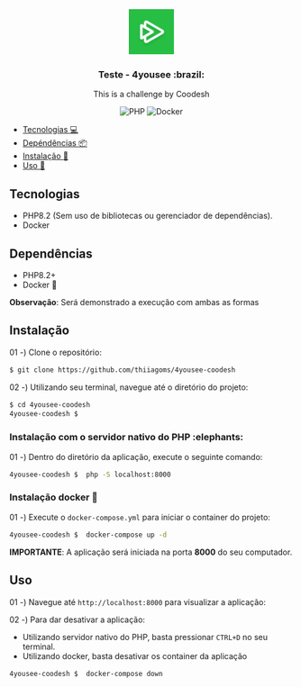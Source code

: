 <div align="center">
    <a href="https://github.com/thiiagoms/venus">
        <img src="./resources/img/logo.png" alt="Logo" width="80" height="80">
    </a>
    <h3 align="center">Teste - 4yousee :brazil:</h3>
    <p>
        This is a challenge by Coodesh
    </p>
    <p float="left">
        <img
            src="https://img.shields.io/badge/PHP-777BB4?style=for-the-badge&logo=php&logoColor=white"
            alt="PHP"
        >
        <img
            src="https://img.shields.io/badge/docker-%230db7ed.svg?style=for-the-badge&logo=docker&logoColor=white"
            alt="Docker"
        >
    </p>
</div>

- [Tecnologias :computer:](#tecnologias)
- [Depéndências :package:](#dependências)
- [Instalação :memo:](#instalação)
- [Uso :runner:](#uso)

## Tecnologias
- PHP8.2 (Sem uso de bibliotecas ou gerenciador de dependências).
- Docker

## Dependências
- PHP8.2+
- Docker :whale:

**Observação**: Será demonstrado a execução com ambas as formas

## Instalação

01 -) Clone o repositório:
```bash
$ git clone https://github.com/thiiagoms/4yousee-coodesh
```

02 -) Utilizando seu terminal, navegue até o diretório do projeto:
```bash
$ cd 4yousee-coodesh
4yousee-coodesh $ 
```

### Instalação com o servidor nativo do PHP :elephants:

01 -) Dentro do diretório da aplicação, execute o seguinte comando:
```bash
4yousee-coodesh $  php -S localhost:8000
```

### Instalação docker :whale:

01 -) Execute o `docker-compose.yml` para iniciar o container do projeto:

```bash
4yousee-coodesh $  docker-compose up -d
```

**IMPORTANTE**: A aplicação será iniciada na porta **8000** do seu computador.

## Uso

01 -) Navegue até `http://localhost:8000` para visualizar a aplicação:

02 -) Para dar desativar a aplicação:

* Utilizando servidor nativo do PHP, basta pressionar `CTRL+D` no seu terminal.
* Utilizando docker, basta desativar os container da aplicação
```bash
4yousee-coodesh $  docker-compose down
```
